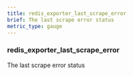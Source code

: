 ```yaml
---
title: redis_exporter_last_scrape_error
brief: The last scrape error status
metric_type: gauge
---
```

### redis_exporter_last_scrape_error

The last scrape error status
